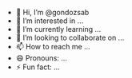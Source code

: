 - 👋 Hi, I’m @gondozsab
- 👀 I’m interested in ...
- 🌱 I’m currently learning ...
- 💞️ I’m looking to collaborate on ...
- 📫 How to reach me ...
- 😄 Pronouns: ...
- ⚡ Fun fact: ...

<!---
gondozsab/gondozsab is a ✨ special ✨ repository because its `README.md` (this file) appears on your GitHub profile.
You can click the Preview link to take a look at your changes.
--->
